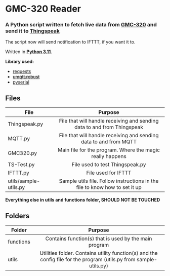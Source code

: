 # GMC-320 Reader
### A Python script written to fetch live data from [GMC-320](https://www.gqelectronicsllc.com/comersus/store/comersus_viewItem.asp?idProduct=4579) and send it to [Thingspeak](https://thingspeak.com/)

The script now will send notification to IFTTT, if you want it to.

Written in **[Python 3.11](https://www.python.org/downloads/release/python-3110/)**.

**Library used:**
* [requests](https://pypi.org/project/requests/)
* ~~[umqtt.robust](https://pypi.org/project/micropython-umqtt.robust/)~~
* [pyserial](https://pypi.org/project/pyserial/)

## Files

| File  | Purpose |
| ------------- |:-------------:|
| Thingspeak.py | File that will handle receiving and sending data to and from Thingspeak |
| MQTT.py | File that will handle receiving and sending data to and from MQTT |
| GMC320.py | Main file for the program. Where the magic really happens |
| TS-Test.py | File used to test Thingspeak.py |
| IFTTT.py | File used for IFTTT |
| utils/sample-utils.py | Sample utils file. Follow instructions in the file to know how to set it up |

**Everything else in utils and functions folder, SHOULD NOT BE TOUCHED**

## Folders

| Folder | Purpose |
| ------------- |:-------------:|
| functions | Contains function(s) that is used by the main program |
| utils | Utilities folder. Contains utility function(s) and the config file for the program (utils.py from sample-utils.py) |

